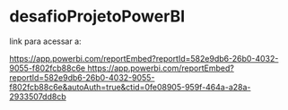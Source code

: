 # desafioProjetoPowerBI

link para acessar a:

[https://app.powerbi.com/reportEmbed?reportId=582e9db6-26b0-4032-9055-f802fcb88c6e ](https://app.powerbi.com/reportEmbed?reportId=582e9db6-26b0-4032-9055-f802fcb88c6e&autoAuth=true&ctid=0fe08905-959f-464a-a28a-2933507dd8cb)https://app.powerbi.com/reportEmbed?reportId=582e9db6-26b0-4032-9055-f802fcb88c6e&autoAuth=true&ctid=0fe08905-959f-464a-a28a-2933507dd8cb
